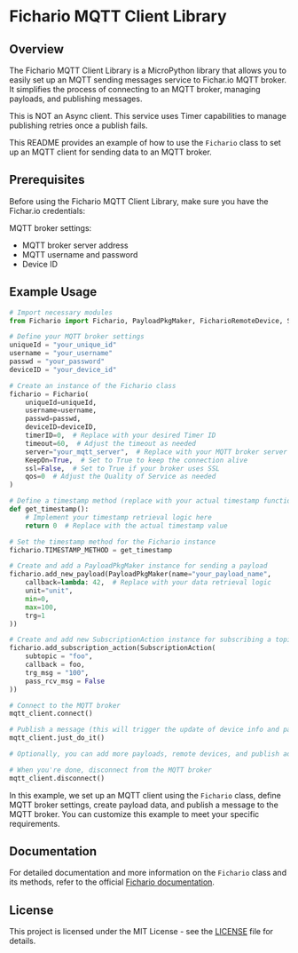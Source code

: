# Fichario MQTT Client Library

## Overview

The Fichario MQTT Client Library is a MicroPython library that allows you to easily set up an MQTT sending messages service to Fichar.io MQTT broker. It simplifies the process of connecting to an MQTT broker, managing payloads, and publishing messages.

This is NOT an Async client. This service uses Timer capabilities to manage publishing retries once a publish fails.

This README provides an example of how to use the `Fichario` class to set up an MQTT client for sending data to an MQTT broker.

## Prerequisites

Before using the Fichario MQTT Client Library, make sure you have the Fichar.io credentials:

MQTT broker settings:
   - MQTT broker server address
   - MQTT username and password
   - Device ID

## Example Usage

```python
# Import necessary modules
from Fichario import Fichario, PayloadPkgMaker, FicharioRemoteDevice, SubscriptionAction

# Define your MQTT broker settings
uniqueId = "your_unique_id"
username = "your_username"
passwd = "your_password"
deviceID = "your_device_id"

# Create an instance of the Fichario class
fichario = Fichario(
    uniqueId=uniqueId,
    username=username,
    passwd=passwd,
    deviceID=deviceID,
    timerID=0,  # Replace with your desired Timer ID
    timeout=60,  # Adjust the timeout as needed
    server="your_mqtt_server",  # Replace with your MQTT broker server
    KeepOn=True,  # Set to True to keep the connection alive
    ssl=False,  # Set to True if your broker uses SSL
    qos=0  # Adjust the Quality of Service as needed
)

# Define a timestamp method (replace with your actual timestamp function)
def get_timestamp():
    # Implement your timestamp retrieval logic here
    return 0  # Replace with the actual timestamp value

# Set the timestamp method for the Fichario instance
fichario.TIMESTAMP_METHOD = get_timestamp

# Create and add a PayloadPkgMaker instance for sending a payload
fichario.add_new_payload(PayloadPkgMaker(name="your_payload_name",
    callback=lambda: 42,  # Replace with your data retrieval logic
    unit="unit",
    min=0,
    max=100,
    trg=1
))

# Create and add new SubscriptionAction instance for subscribing a topic
fichario.add_subscription_action(SubscriptionAction(
    subtopic = "foo",
    callback = foo,
    trg_msg = "100",
    pass_rcv_msg = False
))

# Connect to the MQTT broker
mqtt_client.connect()

# Publish a message (this will trigger the update of device info and payload)
mqtt_client.just_do_it()

# Optionally, you can add more payloads, remote devices, and publish additional messages.

# When you're done, disconnect from the MQTT broker
mqtt_client.disconnect()
```

In this example, we set up an MQTT client using the `Fichario` class, define MQTT broker settings, create payload data, and publish a message to the MQTT broker. You can customize this example to meet your specific requirements.

## Documentation

For detailed documentation and more information on the `Fichario` class and its methods, refer to the official [Fichario documentation](https://example.com/documentation).

## License

This project is licensed under the MIT License - see the [LICENSE](LICENSE) file for details.